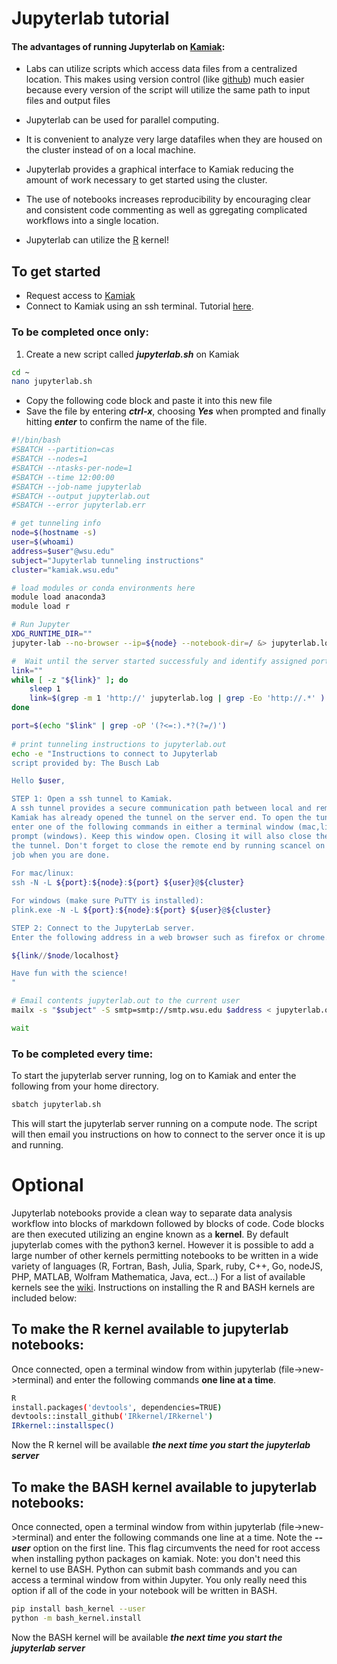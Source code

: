 
# Jupyterlab tutorial

#### The advantages of running Jupyterlab on [Kamiak](https://hpc.wsu.edu/users-guide/):
+ Labs can utilize scripts which access data files from a centralized location. This makes using version control (like [github](https://github.com/)) much easier because every version of the script will utilize the same path to input files and output files

+ Jupyterlab can be used for parallel computing.

+ It is convenient to analyze very large datafiles when they are housed on the cluster instead of on a local machine.

+ Jupyterlab provides a graphical interface to Kamiak reducing the amount of work necessary to get started using the cluster.

+ The use of notebooks increases reproducibility by encouraging clear and consistent code commenting as well as ggregating complicated workflows into a single location.

+ Jupyterlab can utilize the [R](https://www.datacamp.com/community/blog/jupyter-notebook-r) kernel!

## To get started
+ Request access to [Kamiak](https://hpc.wsu.edu/staff-contact-info/) 
+ Connect to Kamiak using an ssh terminal. Tutorial [here](https://hpc.wsu.edu/users-guide/terminal-ssh/).

### To be completed once only:
1. Create a new script called ***jupyterlab.sh*** on Kamiak


```bash
cd ~
nano jupyterlab.sh
```

+ Copy the following code block and paste it into this new file
+ Save the file by entering ***ctrl-x***, choosing ***Yes*** when prompted and finally hitting ***enter*** to confirm the name of the file.


```bash
#!/bin/bash
#SBATCH --partition=cas
#SBATCH --nodes=1
#SBATCH --ntasks-per-node=1
#SBATCH --time 12:00:00
#SBATCH --job-name jupyterlab
#SBATCH --output jupyterlab.out
#SBATCH --error jupyterlab.err

# get tunneling info
node=$(hostname -s)
user=$(whoami)
address=$user"@wsu.edu"
subject="Jupyterlab tunneling instructions"
cluster="kamiak.wsu.edu"

# load modules or conda environments here
module load anaconda3
module load r

# Run Jupyter
XDG_RUNTIME_DIR=""
jupyter-lab --no-browser --ip=${node} --notebook-dir=/ &> jupyterlab.log &

#  Wait until the server started successfuly and identify assigned port and security token
link=""
while [ -z "${link}" ]; do
    sleep 1
    link=$(grep -m 1 'http://' jupyterlab.log | grep -Eo 'http://.*' )
done

port=$(echo "$link" | grep -oP '(?<=:).*?(?=/)') 
    
# print tunneling instructions to jupyterlab.out
echo -e "Instructions to connect to Jupyterlab
script provided by: The Busch Lab

Hello $user,

STEP 1: Open a ssh tunnel to Kamiak. 
A ssh tunnel provides a secure communication path between local and remote computers.
Kamiak has already opened the tunnel on the server end. To open the tunnel on the local side 
enter one of the following commands in either a terminal window (mac,linux) or command 
prompt (windows). Keep this window open. Closing it will also close the local end of 
the tunnel. Don't forget to close the remote end by running scancel on the jupyterlab 
job when you are done.
 
For mac/linux:
ssh -N -L ${port}:${node}:${port} ${user}@${cluster}

For windows (make sure PuTTY is installed):
plink.exe -N -L ${port}:${node}:${port} ${user}@${cluster}

STEP 2: Connect to the JupyterLab server.
Enter the following address in a web browser such as firefox or chrome. 

${link//$node/localhost}

Have fun with the science!
"

# Email contents jupyterlab.out to the current user
mailx -s "$subject" -S smtp=smtp://smtp.wsu.edu $address < jupyterlab.out

wait
```

### To be completed every time: 
To start the jupyterlab server running, log on to Kamiak and enter the following from your home directory.


```bash
sbatch jupyterlab.sh
```

This will start the jupyterlab server running on a compute node. The script will then email you instructions on how to connect to the server once it is up and running.

# Optional
Jupyterlab notebooks provide a clean way to separate data analysis workflow into blocks of markdown followed by blocks of code. Code blocks are then executed utilizing an engine known as a **kernel**. By default jupyterlab comes with the python3 kernel. However it is possible to add a large number of other kernels permitting notebooks to be written in a wide variety of languages (R, Fortran, Bash, Julia, Spark, ruby, C++, Go, nodeJS, PHP, MATLAB, Wolfram Mathematica, Java, ect...) For a list of available kernels see the [wiki](https://github.com/jupyter/jupyter/wiki/Jupyter-kernels). Instructions on installing the R and BASH kernels are included below:

## To make the R kernel available to jupyterlab notebooks:
Once connected, open a terminal window from within jupyterlab (file->new->terminal) and enter the following commands **one line at a time**.


```bash
R
install.packages('devtools', dependencies=TRUE)
devtools::install_github('IRkernel/IRkernel')
IRkernel::installspec()
```

Now the R kernel will be available ***the next time you start the jupyterlab server***

## To make the BASH kernel available to jupyterlab notebooks:
Once connected, open a terminal window from within jupyterlab (file->new->terminal) and enter the following commands one line at a time. Note the ***--user*** option on the first line. This flag circumvents the need for root access when installing python packages on kamiak. Note: you don't need this kernel to use BASH. Python can submit bash commands and you can access a terminal window from within Jupyter. You only really need this option if all of the code in your notebook will be written in BASH.


```bash
pip install bash_kernel --user
python -m bash_kernel.install
```

Now the BASH kernel will be available ***the next time you start the jupyterlab server***
